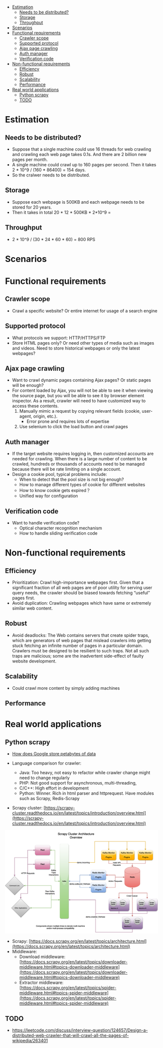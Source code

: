 - [Estimation](#estimation)
  - [Needs to be distributed?](#needs-to-be-distributed)
  - [Storage](#storage)
  - [Throughput](#throughput)
- [Scenarios](#scenarios)
- [Functional requirements](#functional-requirements)
  - [Crawler scope](#crawler-scope)
  - [Supported protocol](#supported-protocol)
  - [Ajax page crawling](#ajax-page-crawling)
  - [Auth manager](#auth-manager)
  - [Verification code](#verification-code)
- [Non-functional requirements](#non-functional-requirements)
  - [Efficiency](#efficiency)
  - [Robust](#robust)
  - [Scalability](#scalability)
  - [Performance](#performance)
- [Real world applications](#real-world-applications)
  - [Python scrapy](#python-scrapy)
  - [TODO](#todo)

# Estimation
## Needs to be distributed?
* Suppose that a single machine could use 16 threads for web crawling and crawling each web page takes 0.1s. And there are 2 billion new pages per month. 
* A single machine could crawl up to 160 pages per second. Then it takes 2 * 10^9 / (160 * 86400) = 154 days. 
* So the cralwer needs to be distributed.

## Storage
* Suppose each webpage is 500KB and each webpage needs to be stored for 20 years. 
* Then it takes in total 20 * 12 * 500KB * 2*10^9 = 

## Throughput
* 2 * 10^9 / (30 * 24 * 60 * 60) = 800 RPS

# Scenarios
# Functional requirements
## Crawler scope
* Crawl a specific website? Or entire internet for usage of a search engine

## Supported protocol
* What protocols we support: HTTP/HTTPS/FTP
* Store HTML pages only? Or need other types of media such as images and videos. Need to store historical webpages or only the latest webpages?

## Ajax page crawling
* Want to crawl dynamic pages containing Ajax pages? Or static pages will be enough?
* For content loaded by Ajax, you will not be able to see it when viewing the source page, but you will be able to see it by browser element inspector. As a result, crawler will need to have customized way to access these contents. 
  1. Manually mimic a request by copying relevant fields (cookie, user-agent, origin, etc.).
     * Error prone and requires lots of expertise
  2. Use selenium to click the load button and crawl pages

## Auth manager
* If the target website requires logging in, then customized accounts are needed for crawling. When there is a large number of content to be crawled, hundreds or thousands of accounts need to be managed because there will be rate limiting on a single account. 
* Design a cookie pool, typical problems include:
  * When to detect that the pool size is not big enough?
  * How to manage different types of cookie for different websites
  * How to know cookie gets expired？
  * Unified way for configuration

## Verification code
* Want to handle verification code?
  * Optical character recognition mechanism
  * How to handle sliding verification code



# Non-functional requirements
## Efficiency
* Prioritization: Crawl high-importance webpages first. Given that a significant fraction of all web pages are of poor utility for serving user query needs, the crawler should be biased towards fetching “useful” pages first.
* Avoid duplication: Crawling webpages which have same or extremely similar web content.

## Robust
* Avoid deadlocks: The Web contains servers that create spider traps, which are generators of web pages that mislead crawlers into getting stuck fetching an infinite number of pages in a particular domain. Crawlers must be designed to be resilient to such traps. Not all such traps are malicious; some are the inadvertent side-effect of faulty website development.

## Scalability
* Could crawl more content by simply adding machines

## Performance


# Real world applications

## Python scrapy
* [How does Google store petabytes of data](https://www.8bitmen.com/google-database-how-do-google-services-store-petabyte-exabyte-scale-data/)
* Language comparison for crawler:
  * Java: Too heavy, not easy to refactor while crawler change might need to change regularly
  * PHP: Not good support for asynchronous, multi-threading, 
  * C/C++: High effort in development
  * Python: Winner. Rich in html parser and httprequest. Have modules such as Scrapy, Redis-Scrapy

* Scrapy cluster: [https://scrapy-cluster.readthedocs.io/en/latest/topics/introduction/overview.html](https://scrapy-cluster.readthedocs.io/en/latest/topics/introduction/overview.html)

![Scrapy cluster](../.gitbook/assets/webcrawler_scrapycluster.png)

* Scrapy: [https://docs.scrapy.org/en/latest/topics/architecture.html](https://docs.scrapy.org/en/latest/topics/architecture.html)
* Middleware:
  * Download middleware: [https://docs.scrapy.org/en/latest/topics/downloader-middleware.html#topics-downloader-middleware](https://docs.scrapy.org/en/latest/topics/downloader-middleware.html#topics-downloader-middleware)
  * Extractor middleware: [https://docs.scrapy.org/en/latest/topics/spider-middleware.html#topics-spider-middleware](https://docs.scrapy.org/en/latest/topics/spider-middleware.html#topics-spider-middleware)

## TODO
* https://leetcode.com/discuss/interview-question/124657/Design-a-distributed-web-crawler-that-will-crawl-all-the-pages-of-wikipedia/263401